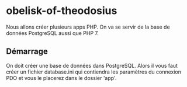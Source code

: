 # obelisk-of-theodosius
Nous allons créer plusieurs apps PHP.
On va se servir de la base de données PostgreSQL aussi que PHP 7.

## Démarrage
On doit créer une base de données dans PostgreSQL.
Alors il vous faut créer un fichier database.ini qui contiendra les paramètres du connexion PDO et vous le placerez dans le dossier 'app'.
